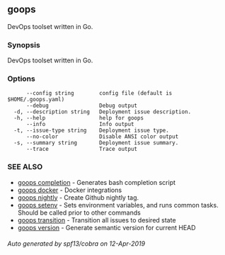 ## goops

DevOps toolset written in Go.

### Synopsis

DevOps toolset written in Go.

### Options

```
      --config string        config file (default is $HOME/.goops.yaml)
      --debug                Debug output
  -d, --description string   Deployment issue description.
  -h, --help                 help for goops
      --info                 Info output
  -t, --issue-type string    Deployment issue type.
      --no-color             Disable ANSI color output
  -s, --summary string       Deployment issue summary.
      --trace                Trace output
```

### SEE ALSO

* [goops completion](goops_completion.md)	 - Generates bash completion script
* [goops docker](goops_docker.md)	 - Docker integrations
* [goops nightly](goops_nightly.md)	 - Create Github nightly tag.
* [goops setenv](goops_setenv.md)	 - Sets environment variables, and runs common tasks. Should be called prior to other commands
* [goops transition](goops_transition.md)	 - Transition all issues to desired state
* [goops version](goops_version.md)	 - Generate semantic version for current HEAD

###### Auto generated by spf13/cobra on 12-Apr-2019
